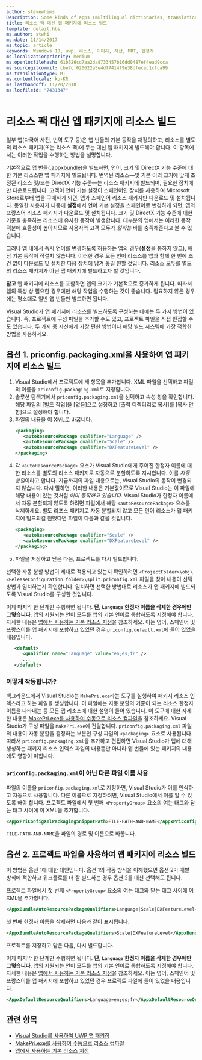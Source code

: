```yaml
---
author: stevewhims
Description: Some kinds of apps (multilingual dictionaries, translation tools, etc.) need to override the default behavior of an app bundle, and build resources into the app package instead of having them in separate resource packages. This topic explains how to do that.
title: 리소스 팩 대신 앱 패키지에 리소스 빌드
template: detail.hbs
ms.author: stwhi
ms.date: 11/14/2017
ms.topic: article
keywords: Windows 10, uwp, 리소스, 이미지, 자산, MRT, 한정자
ms.localizationpriority: medium
ms.openlocfilehash: 61b526cd7aa2da8733457b16dd0487ef4ead9cca
ms.sourcegitcommit: cbe7cf620622a5e4df7414f9e38dfecec1cfca99
ms.translationtype: MT
ms.contentlocale: ko-KR
ms.lasthandoff: 11/20/2018
ms.locfileid: "7431347"
---
```

# <a name="build-resources-into-your-app-package-instead-of-into-a-resource-pack"></a>리소스 팩 대신 앱 패키지에 리소스 빌드

일부 앱(다국어 사전, 번역 도구 등)은 앱 번들의 기본 동작을 재정의하고, 리소스를 별도의 리소스 패키지(또는 리소스 팩)에 두는 대신 앱 패키지에 빌드해야 합니다. 이 항목에서는 이러한 작업을 수행하는 방법을 설명합니다.

기본적으로 [앱 번들(.appxbundle)](../packaging/packaging-uwp-apps.md)을 빌드하면, 언어, 크기 및 DirectX 기능 수준에 대한 기본 리소스만 앱 패키지에 빌드됩니다. 번역된 리소스&mdash;및 기본 이외 크기에 맞게 조정된 리소스 및/또는 DirectX 기능 수준&mdash;는 리소스 패키지에 빌드되며, 필요한 장치에만 다운로드됩니다. 고객이 언어 기본 설정이 스페인어인 장치를 사용하여 Microsoft Store로부터 앱을 구매하게 되면, 앱과 스페인어 리소스 패키지만 다운로드 및 설치됩니다. 동일한 사용자가 나중에 **설정**에서 언어 기본 설정을 스페인어로 변경하게 되면, 앱의 프랑스어 리소스 패키지가 다운로드 및 설치됩니다. 크기 및 DirectX 기능 수준에 대한 기준을 충족하는 리소스에 유사한 동작이 발생합니다. 대부분의 앱에서는 이러한 동작 덕분에 효율성이 높아지므로 사용자와 고객 모두가 *원하는* 바를 충족해준다고 볼 수 있습니다.

그러나 앱 내에서 즉시 언어를 변경하도록 허용하는 앱의 경우(**설정**을 통하지 않고), 해당 기본 동작이 적절치 않습니다. 이러한 경우 모든 언어 리소스를 앱과 함께 한 번에 조건 없이 다운로드 및 설치한 다음 장치에 남겨 놓길 원할 것입니다. 리소스 모두를 별도의 리소스 패키지가 아닌 앱 패키지에 빌드하고자 할 것입니다.

**참고** 앱 패키지에 리소스를 포함하면 앱의 크기가 기본적으로 증가하게 됩니다. 따라서 앱의 특성 상 필요한 경우에만 해당 작업을 수행하는 것이 좋습니다. 필요하지 않은 경우에는 평소대로 일반 앱 번들만 빌드하면 됩니다.

Visual Studio가 앱 패키지에 리소스를 빌드하도록 구성하는 데에는 두 가지 방법이 있습니다. 즉, 프로젝트에 구성 파일을 추가할 수도 있고, 프로젝트 파일을 직접 편집할 수도 있습니다. 두 가지 중 자신에게 가장 편한 방법이나 해당 빌드 시스템에 가장 적합한 방법을 사용하세요.

## <a name="option-1-use-priconfigpackagingxml-to-build-resources-into-your-app-package"></a>옵션 1. priconfig.packaging.xml을 사용하여 앱 패키지에 리소스 빌드

1. Visual Studio에서 프로젝트에 새 항목을 추가합니다. XML 파일을 선택하고 파일의 이름을 `priconfig.packaging.xml`로 지정합니다.
2. 솔루션 탐색기에서 `priconfig.packaging.xml`을 선택하고 속성 창을 확인합니다. 해당 파일의 [빌드 작업]을 [없음]으로 설정하고 [출력 디렉터리로 복사]를 [복사 안 함]으로 설정해야 합니다.
3. 파일의 내용을 이 XML로 바꿉니다.
   ```xml
   <packaging>
      <autoResourcePackage qualifier="Language" />
      <autoResourcePackage qualifier="Scale" />
      <autoResourcePackage qualifier="DXFeatureLevel" />
   </packaging>
   ```
4. 각 `<autoResourcePackage>` 요소가 Visual Studio에게 주어진 한정자 이름에 대한 리소스를 별도의 리소스 패키지로 자동으로 분할하도록 지시합니다. 이를 *자동 분할*이라고 합니다. 지금까지의 파일 내용으로는, Visual Studio의 동작이 변경되지 않습니다. 다시 말하면, 이러한 내용은 기본값이므로 Visual Studio는 이 파일에 해당 내용이 있는 것처럼 *이미 동작하고 있습니다*. Visual Studio가 한정자 이름에서 자동 분할되지 않도록 하려면 파일에서 해당 `<autoResourcePackage>` 요소를 삭제하세요. 별도 리포스 패키지로 자동 분할되지 않고 모든 언어 리소스가 앱 패키지에 빌드되길 원했다면 파일이 다음과 같을 것입니다.
   ```xml
   <packaging>
      <autoResourcePackage qualifier="Scale" />
      <autoResourcePackage qualifier="DXFeatureLevel" />
   </packaging>
   ```
5. 파일을 저장하고 닫은 다음, 프로젝트를 다시 빌드합니다.

선택한 자동 분할 방법이 제대로 적용되고 있는지 확인하려면 `<ProjectFolder>\obj\<ReleaseConfiguration folder>\split.priconfig.xml` 파일을 찾아 내용이 선택 방법과 일치하는지 확인합니다. 일치하면 선택한 방법대로 리소스가 앱 패키지에 빌드되도록 Visual Studio를 구성한 것입니다.

이제 마지막 한 단계만 수행하면 됩니다. **단, `Language` 한정자 이름을 삭제한 경우에만 그렇습니다**. 앱의 지원되는 언어 모두를 앱의 기본 언어로 통합하도록 지정해야 합니다. 자세한 내용은 [앱에서 사용하는 기본 리소스 지정](specify-default-resources-installed.md)을 참조하세요. 이는 영어, 스페인어 및 프랑스어를 앱 패키지에 포함하고 있었던 경우 `priconfig.default.xml`에 들어 있었을 내용입니다.

```xml
   <default>
      <qualifier name="Language" value="en;es;fr" />
      ...
   </default>
```

### <a name="how-does-this-work"></a>어떻게 작동합니까?

백그라운드에서 Visual Studio는 `MakePri.exe`라는 도구를 실행하여 패키지 리소스 인덱스라고 하는 파일을 생성합니다. 이 파일에는 자동 분할의 기준이 되는 리소스 한정자 이름을 나타내는 등 모든 앱 리소스에 대한 설명이 들어 있습니다. 이 도구에 대한 자세한 내용은 [MakePri.exe를 사용하여 수동으로 리소스 컴파일](compile-resources-manually-with-makepri.md)을 참조하세요. Visual Studio가 구성 파일을 `MakePri.exe`에 전달합니다. `priconfig.packaging.xml` 파일의 내용이 자동 분할을 결정하는 부분인 구성 파일의 `<packaging>` 요소로 사용됩니다. 따라서 `priconfig.packaging.xml`을 추가하고 편집하면 Visual Studio가 앱에 대해 생성하는 패키지 리소스 인덱스 파일의 내용뿐만 아니라 앱 번들에 있는 패키지의 내용에도 영향이 미칩니다.

### <a name="using-a-different-file-name-than-priconfigpackagingxml"></a>`priconfig.packaging.xml`이 아닌 다른 파일 이름 사용

파일의 이름을 `priconfig.packaging.xml`로 지정하면, Visual Studio가 이를 인식하고 자동으로 사용합니다. 다른 이름으로 지정하려면, Visual Studio에서 이를 알 수 있도록 해야 합니다. 프로젝트 파일에서 첫 번째 `<PropertyGroup>` 요소의 여는 태그와 닫는 태그 사이에 이 XML을 추가합니다.

```xml
<AppxPriConfigXmlPackagingSnippetPath>FILE-PATH-AND-NAME</AppxPriConfigXmlPackagingSnippetPath>
```

`FILE-PATH-AND-NAME`을 파일의 경로 및 이름으로 바꿉니다.

## <a name="option-2-use-your-project-file-to-build-resources-into-your-app-package"></a>옵션 2. 프로젝트 파일을 사용하여 앱 패키지에 리소스 빌드

이 방법은 옵션 1에 대한 대안입니다. 옵션 1의 작동 방식을 이해했으면 옵션 2가 개발 방식에 적합하고 워크플로를 더 잘 빌드하는 경우 옵션 2를 대신 선택해도 됩니다.

프로젝트 파일에서 첫 번째 `<PropertyGroup>` 요소의 여는 태그와 닫는 태그 사이에 이 XML을 추가합니다.

```xml
<AppxBundleAutoResourcePackageQualifiers>Language|Scale|DXFeatureLevel</AppxBundleAutoResourcePackageQualifiers>
```

첫 번째 한정자 이름을 삭제하면 다음과 같이 표시됩니다.

```xml
<AppxBundleAutoResourcePackageQualifiers>Scale|DXFeatureLevel</AppxBundleAutoResourcePackageQualifiers>
```

프로젝트를 저장하고 닫은 다음, 다시 빌드합니다.

이제 마지막 한 단계만 수행하면 됩니다. **단, `Language` 한정자 이름을 삭제한 경우에만 그렇습니다**. 앱의 지원되는 언어 모두를 앱의 기본 언어로 통합하도록 지정해야 합니다. 자세한 내용은 [앱에서 사용하는 기본 리소스 지정](specify-default-resources-installed.md)을 참조하세요. 이는 영어, 스페인어 및 프랑스어를 앱 패키지에 포함하고 있었던 경우 프로젝트 파일에 들어 있었을 내용입니다.

```xml
<AppxDefaultResourceQualifiers>Language=en;es;fr</AppxDefaultResourceQualifiers>
```

## <a name="related-topics"></a>관련 항목

* [Visual Studio를 사용하여 UWP 앱 패키징](../packaging/packaging-uwp-apps.md)
* [MakePri.exe를 사용하여 수동으로 리소스 컴파일](compile-resources-manually-with-makepri.md)
* [앱에서 사용하는 기본 리소스 지정](specify-default-resources-installed.md)